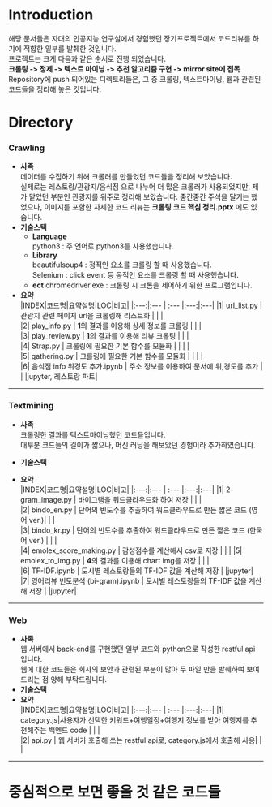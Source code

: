 
# Introduction
해당 문서들은 자대의 인공지능 연구실에서 경험했던 장기프로젝트에서 코드리뷰를 하기에 적합한 일부를 발췌한 것입니다.  
프로젝트는 크게 다음과 같은 순서로 진행 되었습니다.  
 **크롤링 -> 정제 -> 텍스트 마이닝 -> 추천 알고리즘 구현 -> mirror site에 접목**  
Repository에 push 되어있는 디렉토리들은, 그 중 크롤링, 텍스트마이닝, 웹과 관련된 코드들을 정리해 놓은 것입니다.  
  
# Directory
### Crawling  
+ **사족**  
	데이터를 수집하기 위해 크롤러를 만들었던 코드들을 정리해 보았습니다.  
	실제로는 레스토랑/관광지/음식점 으로 나누어 더 많은 크롤러가 사용되었지만, 제가 맡았던 부분인 관광지를 위주로 정리해 보았습니다.
	중간중간 주석을 달기는 했었으나, 이미지를 포함한 자세한 코드 리뷰는 **크롤링 코드 핵심 정리.pptx** 에도 있습니다.  
+ **기술스택**  
	+ **Language**  
			python3  : 주 언어로 python3를 사용했습니다.		
	+ **Library**  
			beautifulsoup4 : 정적인 요소를 크롤링 할 때 사용했습니다.  
			Selenium : click event 등 동적인 요소를 크롤링 할 때 사용했습니다. 
	+ **ect**
			chromedriver.exe : 크롤링 시 크롬을 제어하기 위한 프로그램입니다.
+ **요약**  
	|INDEX|코드명|요약설명|LOC|비고|
	|:---:|:--- | :--- |:---:|:---|
	|1| url_list.py | 관광지 관련 페이지 url을 크롤링해 리스트화 |  |  |  
	|2| play_info.py | **1**의 결과를 이용해 상세 정보를 크롤링 |  |  |  
	|3| play_review.py | **1**의 결과를 이용해 리뷰 크롤링 | |  |  
	|4| Strap.py | 크롤링에 필요한 기본 함수를 모듈화 |  |  |  |  
	|5| gathering.py | 크롤링에 필요한 기본 함수를 모듈화 |  |  |  |  
 	|6| 음식점 info 위경도 추가.ipynb | 주소 정보를 이용하여 문서에 위,경도를 추가 |  |  |jupyter, 레스토랑 파트|
  
***
### Textmining  
+ **사족**  
	크롤링한 결과를 텍스트마이닝했던 코드들입니다.  
	대부분 코드들의 길이가 짧으나, 머신 러닝을 해보았던 경험이라 추가하였습니다.
+ **기술스택**  
	
+ **요약**  
	|INDEX|코드명|요약설명|LOC|비고|
	|:---:|:--- | :--- |:---:|:---|
	|1| 2-gram_image.py | 바이그램을 워드클라우드화 하여 저장 |  |  |  
	|2| bindo_en.py | 단어의 빈도수를 추출하여 워드클라우드로 만든 짧은 코드 (영어 ver.)|  |  |  
	|3| bindo_kr.py | 단어의 빈도수를 추출하여 워드클라우드로 만든 짧은 코드 (한국어 ver.) |  |  |  
	|4| emolex_score_making.py | 감성점수를 계산해서 csv로 저장 | |  | 
	|5| emolex_to_img.py | **4**의 결과를 이용해 chart img를 저장 |  |  |   
	|6| TF-IDF.ipynb | 도시별 레스토랑들의 TF-IDF 값을 계산해 저장 |  |jupyter|  
	|7| 영어리뷰 빈도분석 (bi-gram).ipynb | 도시별 레스토랑들의 TF-IDF 값을 계산해 저장 |  |jupyter|
  
 
***	
### Web
+ **사족**  
	웹 서버에서 back-end를 구현했던 일부 코드와 python으로 작성한 restful api 입니다.  
	웹에 대한 코드들은 회사의 보안과 관련된 부분이 많아 두 파일 만을 발췌하여 보여드리는 점 양해 부탁드립니다.  
+ **기술스택**  
+ **요약**  
	|INDEX|코드명|요약설명|LOC|비고|
	|:---:|:--- | :--- |:---:|:---|
	|1| category.js|사용자가 선택한 키워드+여행일정+여행지 정보를 받아 여행지를 추천해주는 백엔드 code |  |  |  
	|2| api.py | 웹 서버가 호출해 쓰는 restful api로, category.js에서 호출해 사용|  |  |  
  
  
***	  
# 중심적으로 보면 좋을 것 같은 코드들 
